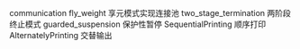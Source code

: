 communication
fly_weight  享元模式实现连接池
two_stage_termination   两阶段终止模式
guarded_suspension  保护性暂停
SequentialPrinting  顺序打印
AlternatelyPrinting 交替输出